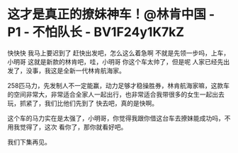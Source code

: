 # 这才是真正的撩妹神车！@林肯中国 - P1 - 不怕队长 - BV1F24y1K7kZ

快快快 我马上要迟到了 赶快出发吧，怎么这么着急啊 不就是先领一步吗，上车，小明哥 这就是新款的林肯吧，哇，小明哥 你这个车太帅了，但是呢 人家已经先出发了，没事，我这是全新一代林肯航海家。

258匹马力，先发制人不一定能赢，动力足够才稳操胜券，林肯航海家嘛，这款车的空间非常大，非常适合全家人一起出行，也非常适合我带很多的女生一起出去玩，抓紧了，我们比他们先到了 快去吧，真的是快啊。

这个车的马力实在是太强了，小明哥，你觉得我跟你借这台车去撩妹能成功吗，不用我觉得了，这次 看你了，那你就看好吧。

我们下集再见。
